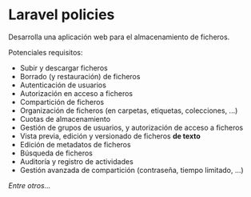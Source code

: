 # Laravel policies

Desarrolla una aplicación web para el almacenamiento de ficheros.

Potenciales requisitos:

- Subir y descargar ficheros
- Borrado (y restauración) de ficheros
- Autenticación de usuarios
- Autorización en acceso a ficheros
- Compartición de ficheros
- Organización de ficheros (en carpetas, etiquetas, colecciones, ...)
- Cuotas de almacenamiento
- Gestión de grupos de usuarios, y autorización de acceso a ficheros
- Vista previa, edición y versionado de ficheros **de texto**
- Edición de metadatos de ficheros
- Búsqueda de ficheros
- Auditoría y registro de actividades
- Gestión avanzada de compartición (contraseña, tiempo limitado, ...)

_Entre otros..._
